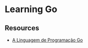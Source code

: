 # Learning Go

## Resources

- [A Linguagem de Programação Go](https://www.amazon.com.br/Linguagem-Programa%C3%A7%C3%A3o-Go-Alan-Donovan/dp/8575225464/ref=asc_df_8575225464/?tag=googleshopp00-20&linkCode=df0&hvadid=379792215563&hvpos=&hvnetw=g&hvrand=11862070576656814895&hvpone=&hvptwo=&hvqmt=&hvdev=c&hvdvcmdl=&hvlocint=&hvlocphy=1031606&hvtargid=pla-396486666170&psc=1&mcid=e5811b7e2da53eefa609794b0d68ac66)
